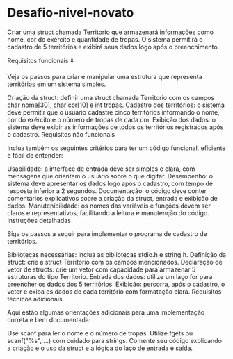 # Desafio-nivel-novato
Criar uma struct chamada Territorio que armazenará informações como nome, cor do exército e quantidade de tropas. O sistema permitirá o cadastro de 5 territórios e exibirá seus dados logo após o preenchimento.

Requisitos funcionais ⬇️

Veja os passos para criar e manipular uma estrutura que representa territórios em um sistema simples.

Criação da struct: definir uma struct chamada Territorio com os campos char nome[30], char cor[10] e int tropas.
Cadastro dos territórios: o sistema deve permitir que o usuário cadastre cinco territórios informando o nome, cor do exército e o número de tropas de cada um.
Exibição dos dados: o sistema deve exibir as informações de todos os territórios registrados após o cadastro.
Requisitos não funcionais

Inclua também os seguintes critérios para ter um código funcional, eficiente e fácil de entender:
 
Usabilidade: a interface de entrada deve ser simples e clara, com mensagens que orientem o usuário sobre o que digitar.
Desempenho: o sistema deve apresentar os dados logo após o cadastro, com tempo de resposta inferior a 2 segundos.
Documentação: o código deve conter comentários explicativos sobre a criação da struct, entrada e exibição de dados.
Manutenibilidade: os nomes das variáveis e funções devem ser claros e representativos, facilitando a leitura e manutenção do código.
Instruções detalhadas


Siga os passos a seguir para implementar o programa de cadastro de territórios.
 

Bibliotecas necessárias: inclua as bibliotecas stdio.h e string.h.
Definição da struct: crie a struct Territorio com os campos mencionados.
Declaração de vetor de structs: crie um vetor com capacidade para armazenar 5 estruturas do tipo Territorio.
Entrada dos dados: utilize um laço for para preencher os dados dos 5 territórios.
Exibição: percorra, após o cadastro, o vetor e exiba os dados de cada território com formatação clara.
Requisitos técnicos adicionais

Aqui estão algumas orientações adicionais para uma implementação correta e bem documentada:
 
Use scanf para ler o nome e o número de tropas.
Utilize fgets ou scanf("%s", ...) com cuidado para strings.
Comente seu código explicando a criação e o uso da struct e a lógica do laço de entrada e saída.
